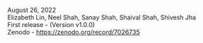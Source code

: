 August 26, 2022
<br>Elizabeth Lin, Neel Shah, Sanay Shah, Shaival Shah, Shivesh Jha
<br>First release - (Version v1.0.0) 
<br>Zenodo - https://zenodo.org/record/7026735
